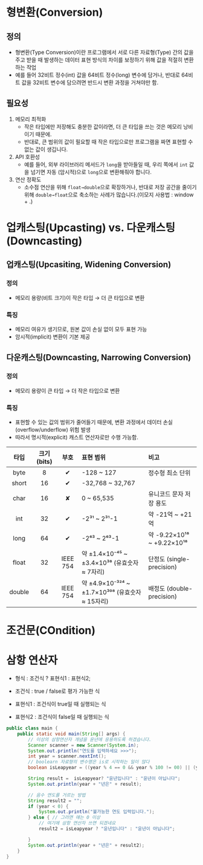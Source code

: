 # 형변환(Conversion)
## 정의
- 형변환(Type Conversion)이란 프로그램에서 서로 다른 자료형(Type) 간의 값을 주고 받을 때 발생하는
  데이터 표현 방식의 차이를 보정하기 위해 값을 적절히 변환하는 작업
- 예를 들어 32비트 정수(int) 값을 64비트 정수(long) 변수에 담거나, 반대로 64비트 값을 32비트 변수에
  담으려면 반드시 변환 과정을 거쳐야만 함.

## 필요성
1. 메모리 최적화
    - 작은 타입에만 저장해도 충분한 값이라면, 더 큰 타입을 쓰는 것은 메모리 낭비이기 때문에.
    - 반대로, 큰 범위의 값이 필요할 때 작은 타입으로만 프로그램을 짜면 표현할 수 없는 값이 생깁니다.
2. API 호환성
    - 예를 들어, 외부 라이브러리 메서드가 `long`을 받아들일 때, 우리 쪽에서 `int` 값을 넘기면 자동
      (암시적)으로 `long`으로 변환해줘야 합니다.
3. 연산 정확도
    - 소수점 연산을 위해 `float→double`으로 확장하거나, 반대로 저장 공간을 줄이기 위해
      `double→float`으로 축소하는 사례가 많습니다.(이모지 사용법 : window + .)

# 업캐스팅(Upcasting) vs. 다운캐스팅(Downcasting)
## 업캐스팅(Upcasiting, Widening Conversion)
### 정의
- 메모리 용량(비트 크기)이 작은 타입 → 더 큰 타입으로 변환

### 특징
- 메모리 여유가 생기므로, 원본 값이 손실 없이 모두 표현 가능
- 암시적(implicit) 변환이 기본 제공

## 다운캐스팅(Downcasting, Narrowing Conversion)
### 정의
- 메모리 용량이 큰 타입 → 더 작은 타입으로 변환

### 특징
- 표현할 수 있는 값의 범위가 줄어들기 때문에, 변환 과정에서 데이터 손실(overflow/underflow) 위험 발생
- 따라서 명시적(explicit) 캐스트 연산자로만 수행 가능함.

| 타입   | 크기 (bits) | 부호     | 표현 범위                                      | 비고                         |
|:------:|:-----------:|:--------:|:-----------------------------------------------|:-----------------------------|
| byte   | 8           | ✔︎       | -128 ~ 127                                     | 정수형 최소 단위             |
| short  | 16          | ✔︎       | -32,768 ~ 32,767                               |                              |
| char   | 16          | ✘        | 0 ~ 65,535                                     | 유니코드 문자 저장 용도      |
| int    | 32          | ✔︎       | -2³¹ ~ 2³¹-1                                   | 약 -21억 ~ +21억             |
| long   | 64          | ✔︎       | -2⁶³ ~ 2⁶³-1                                   | 약 -9.22×10¹⁸ ~ +9.22×10¹⁸   |
| float  | 32          | IEEE 754 | 약 ±1.4×10⁻⁴⁵ ~ ±3.4×10³⁸ (유효숫자 ≈ 7자리)     | 단정도 (single-precision)    |
| double | 64          | IEEE 754 | 약 ±4.9×10⁻³²⁴ ~ ±1.7×10³⁰⁸ (유효숫자 ≈ 15자리) | 배정도 (double-precision)    |

# 조건문(COndition)

# 삼항 연산자 
- 형식 :
  조건식 ? 표현식1 : 표현식2;

-  조건식 : true / false로 평가 가능한 식
-  표현식1 : 조건식이 true일 때 실행되는 식
-  표현식2 : 조건식이 false일 때 실행되는 식 

```java
public class main {
    public static void main(String[] args) {
        // 이상의 삼항연산자 개념을 윤년에 응용하도록 하겠습니다. 
        Scanner scanner = new Scanner(System.in);
        System.out.println("연도를 입력하세요 >>>");
        int year = scanner.nextInt();
        // boolearn 자료형의 변수명은 is로 시작하는 일이 많다
        boolean isLeapyear = ((year % 4 == 0 && year % 100 != 00) || (year % 400 == 0)))

        String result =  isLeapyear? "윤년입니다" : "윤년이 아닙니다";
        System.out.println(year + "년은" + result);

        // 음수 연도를 거르는 방법 
        String result2 = "";
        if (year < 0) {
            System.out.println("불가능한 연도 입력입니다.");
        } else { // 그러면 얘는 0 이상 
            // 여기에 삼항 연산자 쓰면 되겠네요 
            result2 = isLeapyear ? "윤년입니다" : "윤년이 아닙니다";

        }
        System.out.println(year + "년은" + result2);
    }
}
```